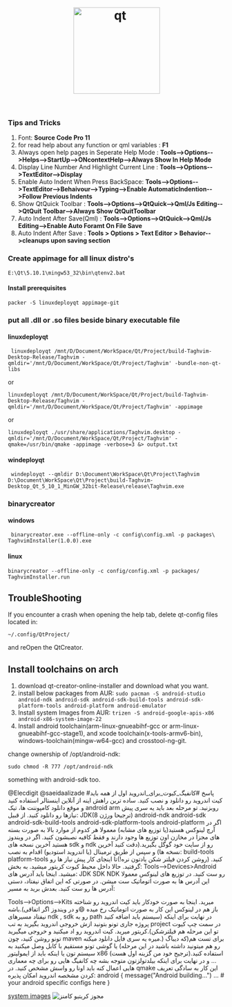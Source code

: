 <h1 align="center">
	<img width="200" src="Qt.svg" alt="qt">
	<br>
	<br>
</h1>

### Tips and Tricks
1. Font: __Source Code Pro 11__
2. for read help about any function or qml variables : __F1__
3. Always open help pages in Seperate Help Mode : **Tools-->Options-->Helps-->StartUp-->ONcontextHelp-->Always Show In Help Mode**
4. Display Line Number And Highlight Current Line : __Tools-->Options-->TextEditor-->Display__
5. Enable Auto Indent When Press BackSpace: __Tools-->Options-->TextEditor-->Behaivour-->Typing-->Enable AutomaticIndention-->Follow Previous Indents__
6. Show QtQuick Toolbar : __Tools-->Options-->QtQuick-->Qml/Js Editing-->QtQuit Toolbar-->Always Show QtQuitToolbar__
7. Auto Indent After Save(Qml) : __Tools-->Options-->QtQuick-->Qml/Js Editing-->Enable Auto Foramt On File Save__
8. Auto Indent After Save : __Tools > Options > Text Editor > Behavior-->cleanups upon saving section__

### Create appimage for all linux distro's

```
E:\Qt\5.10.1\mingw53_32\bin\qtenv2.bat
```
#### Install prerequisites
```
packer -S linuxdeployqt appimage-git
```
### put all .dll or .so files beside binary executable file

#### linuxdeployqt
```
 linuxdeployqt /mnt/D/Document/WorkSpace/Qt/Project/build-Taghvim-Desktop-Release/Taghvim -qmldir='/mnt/D/Document/WorkSpace/Qt/Project/Taghvim' -bundle-non-qt-libs
```
or
```
linuxdeployqt /mnt/D/Document/WorkSpace/Qt/Project/build-Taghvim-Desktop-Release/Taghvim -qmldir='/mnt/D/Document/WorkSpace/Qt/Project/Taghvim' -appimage
```
or
```
linuxdeployqt ./usr/share/applications/Taghvim.desktop -qmldir='/mnt/D/Document/WorkSpace/Qt/Project/Taghvim' -qmake=/usr/bin/qmake -appimage -verbose=3 &> output.txt
```

#### windeployqt
```
 windeployqt --qmldir D:\Document\WorkSpace\Qt\Project\Taghvim D:\Document\WorkSpace\Qt\Project\build-Taghvim-Desktop_Qt_5_10_1_MinGW_32bit-Release\release\Taghvim.exe
````

### binarycreator

#### windows
```
 binarycreator.exe --offline-only -c config\config.xml -p packages\ TaghvimInstaller(1.0.0).exe
```

#### linux
```
binarycreator --offline-only -c config/config.xml -p packages/ TaghvimInstaller.run  
```

## TroubleShooting
If you encounter a crash when opening the help tab, delete qt-config files located in:
```
~/.config/QtProject/
```
and reOpen the QtCreator.

## Install toolchains on arch
1. download qt-creator-online-installer and download what you want.
2. install below packages from AUR:
``` sudo pacman -S android-studio android-ndk android-sdk android-sdk-build-tools android-sdk-platform-tools android-platform android-emulator ```
3. Install system Images from AUR:
```trizen -S android-google-apis-x86 android-x86-system-image-22 ```
3. Install android toolchain(arm-linux-gnueabihf-gcc or arm-linux-gnueabihf-gcc-stage1), and xcode toolchain(x-tools-armv6-bin), windows-toolchain(mingw-w64-gcc) and crosstool-ng-git.

change ownership of /opt/android-ndk:
```
sudo chmod -R 777 /opt/android-ndk
```
something with android-sdk too.

@Elecdigit
@saeidaalizade
#پاسخ
#کانفیگ_کیوت_برای_اندروید
اول از همه باید کیت اندروید رو دانلود و نصب کنید. ساده ترین راهش اینه از آنلاین اینستالر استفاده کنید و موقع دانلود کامپوننت ها، تیک android arm روبزنید.
تو مرحله بعد باید یه سری پیش نیازها رو دانلود کنید. از قبیل:
JDK(ترجیحا ورژن 8)
android-ndk
android-sdk 
android-sdk-build-tools
android-sdk-platform-tools 
android-platform
اگر در آرچ لینوکس هستید(یا توزیع های مشابه) معمولا هر کدوم از موارد بالا به صورت بسته های مجزا در مخازن اون توزیع ها وجود دارند و فقط کافیه نصبشون کنید. اگر در ویندوز هستید آخرین نسخه های sdk و ndk رو از سایت خود گوگل بگیرید.(دقت کنید آخرین نسخه ها) و سپس از طریق ترمینال (یا اندروید استودیو) اقدام به نصب:
build-tools
platform-tools 
کنید. (روشن کردن فیلتر شکن یادتون نره!)تا اینجای کار پیش نیاز ها رو گرفتید. حالا داخل محیط کیوت کریتور میشید. به بخش:
Tools—>Devices>Android
میشید. اینجا باید آدرس های:
JDK
SDK
NDK
رو ست کنید. در توزیع های لینوکس معمولا این آدرس ها به صورت اتوماتیک ست میشن. در صورتی که این اتفاق نیفتاد، دستی آدرس ها رو ست کنید.
بعدش برید به مسیر:

Tools—>Options—>Kits
میرید. اینجا به صورت خودکار باید کیت اندروید رو شناخته باشه.(باز هم در لینوکس این کار به صورت اتوماتیک رخ میده 😄و در ویندوز اگر اتفاقی نیفتاد مسیرهای ndk , sdk رو به path سیستم باید اضافه کنید)
در نهایت برای اینکه پروژه جاری تونو بتونید ازش خروجی اندروید بگیرید به تب project در سمت چپ کیوت کریتور میرید. کیت اندروید رو اد میکنید و خروجی میگیرید.(تو این مرحله هم فیلترشکن تونو روشن کنید، چون maven میره یه سری فایل دانلود میکنه.) 
برای تست هم(که دیباگ رو هم میتونید داشته باشید در این مرحله) یا گوشی تونو مستقیم با کابل وصل میکنید به سیستم تون یا اینکه باید از ایمولیتور x86 استفاده کنید.(ترجیح خود من گزینه اول هست)
...
و در نهایت برای اینکه بیلدتولزتون متوجه بشه چه کانفیگ هایی رو برای چه معماری هایی اعمال کنه باید اونا رو واسش مشخص کنید. در qmake این کار به سادگی تعریف کردن مشخصه اندروید امکان پذیره:
android {
    message("Android building...")
... # your android specific configs here
}

[system images](https://aur.archlinux.org/packages/?O=0&K=android+system+image)
<img alt="مجوز کریتیو کامنز" style="border-width:0" src="https://i.creativecommons.org/l/by-sa/4.0/88x31.png">
